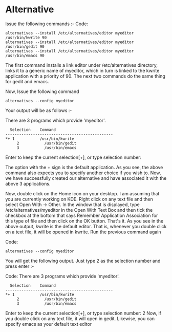 # Alternative 

Issue the following commands :-
Code:
```
alternatives --install /etc/alternatives/editor myeditor /usr/bin/kwrite 90
alternatives --install /etc/alternatives/editor myeditor /usr/bin/gedit 90
alternatives --install /etc/alternatives/editor myeditor /usr/bin/emacs 90
```

The first command installs a link editor under /etc/alternatives directory, links it to a generic name of myeditor, which in turn is linked to the kwrite application with a priority of 90. The next two commands do the same thing for gedit and emacs.

Now, Issue the following command

```
alternatives --config myeditor
```

Your output will be as follows :-

There are 3 programs which provide 'myeditor'.
```
  Selection    Command
-----------------------------------------------
*+ 1           /usr/bin/kwrite
     2           /usr/bin/gedit
     3           /usr/bin/emacs
```
Enter to keep the current selection[+], or type selection number:

The option with the + sign is the default application. As you see, the above command also expects you to specify another choice if you wish to. Now, we have successfully created our alternative and have associated it with the above 3 applications.

Now, double click on the Home icon on your desktop. I am assuming that you are currently working on KDE. Right click on any text file and then select Open With -> Other. In the window that is displayed, type /etc/alternatives/myeditor in the Open With Text Box and then tick the checkbox at the bottom that says Remember Application Association for this type of file and then click on the OK button. That's it. As you see in the above output, kwrite is the default editor. That is, whenever you double click on a text file, it will be opened in kwrite. Run the previous command again

Code:
```
alternatives --config myeditor
```

You will get the following output. Just type 2 as the selection number and press enter :-

Code:
There are 3 programs which provide 'myeditor'.
```
  Selection    Command
-----------------------------------------------
*+ 1           /usr/bin/kwrite
     2           /usr/bin/gedit
     3           /usr/bin/emacs
```
Enter to keep the current selection[+], or type selection number: 2
Now, if you double click on any text file, it will open in gedit. Likewise, you can specify emacs as your default text editor